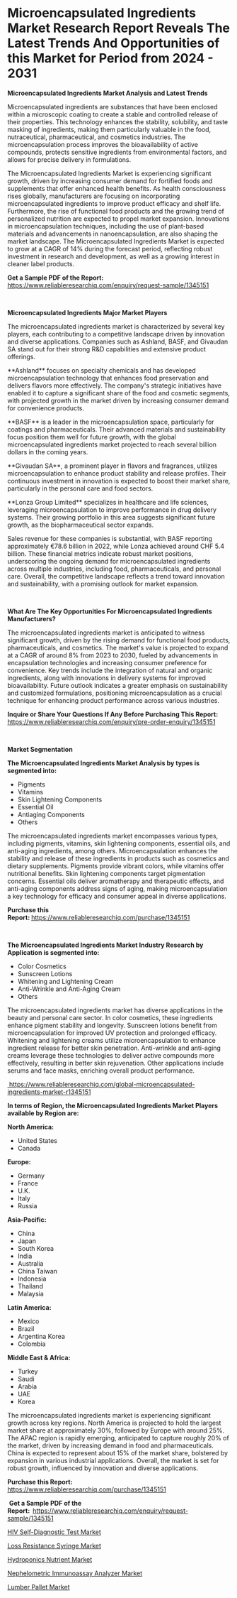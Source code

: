 <p><h1>Microencapsulated Ingredients Market Research Report Reveals The Latest Trends And Opportunities of this Market for Period from 2024 - 2031</h1></p><p><strong>Microencapsulated Ingredients Market Analysis and Latest Trends</strong></p>
<p><p>Microencapsulated ingredients are substances that have been enclosed within a microscopic coating to create a stable and controlled release of their properties. This technology enhances the stability, solubility, and taste masking of ingredients, making them particularly valuable in the food, nutraceutical, pharmaceutical, and cosmetics industries. The microencapsulation process improves the bioavailability of active compounds, protects sensitive ingredients from environmental factors, and allows for precise delivery in formulations.</p><p>The Microencapsulated Ingredients Market is experiencing significant growth, driven by increasing consumer demand for fortified foods and supplements that offer enhanced health benefits. As health consciousness rises globally, manufacturers are focusing on incorporating microencapsulated ingredients to improve product efficacy and shelf life. Furthermore, the rise of functional food products and the growing trend of personalized nutrition are expected to propel market expansion. Innovations in microencapsulation techniques, including the use of plant-based materials and advancements in nanoencapsulation, are also shaping the market landscape. The Microencapsulated Ingredients Market is expected to grow at a CAGR of 14% during the forecast period, reflecting robust investment in research and development, as well as a growing interest in cleaner label products.</p></p>
<p><strong>Get a Sample PDF of the Report:&nbsp;</strong> <a href="https://www.reliableresearchiq.com/enquiry/request-sample/1345151?utm_campaign=1088&utm_medium=2&utm_source=Github&utm_content=ia&utm_term=09112024&utm_id=microencapsulated-ingredients">https://www.reliableresearchiq.com/enquiry/request-sample/1345151</a></p>
<p>&nbsp;</p>
<p><strong>Microencapsulated Ingredients Major Market Players</strong></p>
<p><p>The microencapsulated ingredients market is characterized by several key players, each contributing to a competitive landscape driven by innovation and diverse applications. Companies such as Ashland, BASF, and Givaudan SA stand out for their strong R&D capabilities and extensive product offerings.</p><p>**Ashland** focuses on specialty chemicals and has developed microencapsulation technology that enhances food preservation and delivers flavors more effectively. The company's strategic initiatives have enabled it to capture a significant share of the food and cosmetic segments, with projected growth in the market driven by increasing consumer demand for convenience products.</p><p>**BASF** is a leader in the microencapsulation space, particularly for coatings and pharmaceuticals. Their advanced materials and sustainability focus position them well for future growth, with the global microencapsulated ingredients market projected to reach several billion dollars in the coming years.</p><p>**Givaudan SA**, a prominent player in flavors and fragrances, utilizes microencapsulation to enhance product stability and release profiles. Their continuous investment in innovation is expected to boost their market share, particularly in the personal care and food sectors.</p><p>**Lonza Group Limited** specializes in healthcare and life sciences, leveraging microencapsulation to improve performance in drug delivery systems. Their growing portfolio in this area suggests significant future growth, as the biopharmaceutical sector expands.</p><p>Sales revenue for these companies is substantial, with BASF reporting approximately €78.6 billion in 2022, while Lonza achieved around CHF 5.4 billion. These financial metrics indicate robust market positions, underscoring the ongoing demand for microencapsulated ingredients across multiple industries, including food, pharmaceuticals, and personal care. Overall, the competitive landscape reflects a trend toward innovation and sustainability, with a promising outlook for market expansion.</p></p>
<p>&nbsp;</p>
<p><strong>What Are The Key Opportunities For Microencapsulated Ingredients Manufacturers?</strong></p>
<p><p>The microencapsulated ingredients market is anticipated to witness significant growth, driven by the rising demand for functional food products, pharmaceuticals, and cosmetics. The market's value is projected to expand at a CAGR of around 8% from 2023 to 2030, fueled by advancements in encapsulation technologies and increasing consumer preference for convenience. Key trends include the integration of natural and organic ingredients, along with innovations in delivery systems for improved bioavailability. Future outlook indicates a greater emphasis on sustainability and customized formulations, positioning microencapsulation as a crucial technique for enhancing product performance across various industries.</p></p>
<p><strong>Inquire or Share Your Questions If Any Before Purchasing This Report:</strong> <a href="https://www.reliableresearchiq.com/enquiry/pre-order-enquiry/1345151?utm_campaign=1088&utm_medium=2&utm_source=Github&utm_content=ia&utm_term=09112024&utm_id=microencapsulated-ingredients">https://www.reliableresearchiq.com/enquiry/pre-order-enquiry/1345151</a></p>
<p>&nbsp;</p>
<p><strong>Market Segmentation</strong></p>
<p><strong>The Microencapsulated Ingredients Market Analysis by types is segmented into:</strong></p>
<p><ul><li>Pigments</li><li>Vitamins</li><li>Skin Lightening Components</li><li>Essential Oil</li><li>Antiaging Components</li><li>Others</li></ul></p>
<p><p>The microencapsulated ingredients market encompasses various types, including pigments, vitamins, skin lightening components, essential oils, and anti-aging ingredients, among others. Microencapsulation enhances the stability and release of these ingredients in products such as cosmetics and dietary supplements. Pigments provide vibrant colors, while vitamins offer nutritional benefits. Skin lightening components target pigmentation concerns. Essential oils deliver aromatherapy and therapeutic effects, and anti-aging components address signs of aging, making microencapsulation a key technology for efficacy and consumer appeal in diverse applications.</p></p>
<p><strong>Purchase this Report:&nbsp;</strong><a href="https://www.reliableresearchiq.com/purchase/1345151?utm_campaign=1088&utm_medium=2&utm_source=Github&utm_content=ia&utm_term=09112024&utm_id=microencapsulated-ingredients">https://www.reliableresearchiq.com/purchase/1345151</a></p>
<p>&nbsp;</p>
<p><strong>The Microencapsulated Ingredients Market Industry Research by Application is segmented into:</strong></p>
<p><ul><li>Color Cosmetics</li><li>Sunscreen Lotions</li><li>Whitening and Lightening Cream</li><li>Anti-Wrinkle and Anti-Aging Cream</li><li>Others</li></ul></p>
<p><p>The microencapsulated ingredients market has diverse applications in the beauty and personal care sector. In color cosmetics, these ingredients enhance pigment stability and longevity. Sunscreen lotions benefit from microencapsulation for improved UV protection and prolonged efficacy. Whitening and lightening creams utilize microencapsulation to enhance ingredient release for better skin penetration. Anti-wrinkle and anti-aging creams leverage these technologies to deliver active compounds more effectively, resulting in better skin rejuvenation. Other applications include serums and face masks, enriching overall product performance.</p></p>
<p><a href="https://www.reliableresearchiq.com/global-microencapsulated-ingredients-market-r1345151?utm_campaign=1088&utm_medium=2&utm_source=Github&utm_content=ia&utm_term=09112024&utm_id=microencapsulated-ingredients">&nbsp;https://www.reliableresearchiq.com/global-microencapsulated-ingredients-market-r1345151</a></p>
<p><strong>In terms of Region, the Microencapsulated Ingredients Market Players available by Region are:</strong></p>
<p>
    <p> <strong> North America: </strong>
        <ul>
            <li>United States</li>
            <li>Canada</li>
        </ul>
        </p> 
    <p> <strong> Europe: </strong>
        <ul>
            <li>Germany</li>
            <li>France</li>
            <li>U.K.</li>
            <li>Italy</li>
            <li>Russia</li>
        </ul>
        </p> 
    <p> <strong> Asia-Pacific: </strong>
        <ul>
            <li>China</li>
            <li>Japan</li>
            <li>South Korea</li>
            <li>India</li>
            <li>Australia</li>
            <li>China Taiwan</li>
            <li>Indonesia</li>
            <li>Thailand</li>
            <li>Malaysia</li>
        </ul>
        </p> 
    <p> <strong> Latin America: </strong>
        <ul>
            <li>Mexico</li>
            <li>Brazil</li>
            <li>Argentina Korea</li>
            <li>Colombia</li>
        </ul>
        </p> 
    <p> <strong> Middle East & Africa: </strong>
        <ul>
            <li>Turkey</li>
            <li>Saudi</li>
            <li>Arabia</li>
            <li>UAE</li>
            <li>Korea</li>
        </ul>
    </p>
    </p>
<p><p>The microencapsulated ingredients market is experiencing significant growth across key regions. North America is projected to hold the largest market share at approximately 30%, followed by Europe with around 25%. The APAC region is rapidly emerging, anticipated to capture roughly 20% of the market, driven by increasing demand in food and pharmaceuticals. China is expected to represent about 15% of the market share, bolstered by expansion in various industrial applications. Overall, the market is set for robust growth, influenced by innovation and diverse applications.</p></p>
<p><strong>Purchase this Report: </strong><a href="https://www.reliableresearchiq.com/purchase/1345151?utm_campaign=1088&utm_medium=2&utm_source=Github&utm_content=ia&utm_term=09112024&utm_id=microencapsulated-ingredients">https://www.reliableresearchiq.com/purchase/1345151</a></p>
<p>&nbsp;<strong>Get a Sample PDF of the Report:&nbsp;&nbsp;</strong><a href="https://www.reliableresearchiq.com/enquiry/request-sample/1345151?utm_campaign=1088&utm_medium=2&utm_source=Github&utm_content=ia&utm_term=09112024&utm_id=microencapsulated-ingredients">https://www.reliableresearchiq.com/enquiry/request-sample/1345151</a></p>
<p><strong></strong></p>
<p><p><a href="https://issuu.com/reportprime-2/docs/hiv-self-diagnostic-test-market-siz_1fcd00b93075b6?utm_campaign=1088&utm_medium=2&utm_source=Github&utm_content=ia&utm_term=09112024&utm_id=microencapsulated-ingredients">HIV Self-Diagnostic Test Market</a></p><p><a href="https://issuu.com/reportprime-2/docs/loss-resistance-syringe-market-size_b6c2ac065e92ce?utm_campaign=1088&utm_medium=2&utm_source=Github&utm_content=ia&utm_term=09112024&utm_id=microencapsulated-ingredients">Loss Resistance Syringe Market</a></p><p><a href="https://github.com/alea79alre/Market-Research-Report-List-1/blob/main/hydroponics-nutrient-market.md?utm_campaign=1088&utm_medium=2&utm_source=Github&utm_content=ia&utm_term=09112024&utm_id=microencapsulated-ingredients">Hydroponics Nutrient Market</a></p><p><a href="https://issuu.com/reportprime-2/docs/nephelometric-immunoassay-analyzer-_a41c9eef5fdffe?utm_campaign=1088&utm_medium=2&utm_source=Github&utm_content=ia&utm_term=09112024&utm_id=microencapsulated-ingredients">Nephelometric Immunoassay Analyzer Market</a></p><p><a href="https://github.com/wanvigsqmunsenr/Market-Research-Report-List-1/blob/main/lumber-pallet-market.md?utm_campaign=1088&utm_medium=2&utm_source=Github&utm_content=ia&utm_term=09112024&utm_id=microencapsulated-ingredients">Lumber Pallet Market</a></p></p>